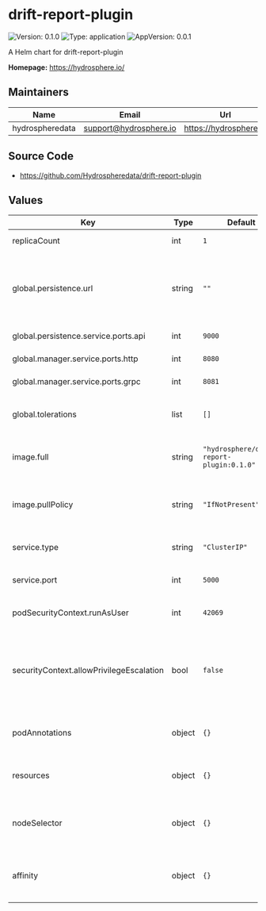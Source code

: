 # drift-report-plugin

![Version: 0.1.0](https://img.shields.io/badge/Version-0.1.0-informational?style=flat-square) ![Type: application](https://img.shields.io/badge/Type-application-informational?style=flat-square) ![AppVersion: 0.0.1](https://img.shields.io/badge/AppVersion-0.0.1-informational?style=flat-square)

A Helm chart for drift-report-plugin

**Homepage:** <https://hydrosphere.io/>

## Maintainers

| Name | Email | Url |
| ---- | ------ | --- |
| hydrospheredata | support@hydrosphere.io | https://hydrosphere.io |

## Source Code

* <https://github.com/Hydrospheredata/drift-report-plugin>

## Values

| Key | Type | Default | Description |
|-----|------|---------|-------------|
| replicaCount | int | `1` | number of replicas |
| global.persistence.url | string | `""` | Endpoint for the object storage. Compatible with S3 or Minio |
| global.persistence.service.ports.api | int | `9000` | Minio api port |
| global.manager.service.ports.http | int | `8080` | Manager http port |
| global.manager.service.ports.grpc | int | `8081` | Manager grpc port |
| global.tolerations | list | `[]` | Tolerations for drift-report-plugin pods |
| image.full | string | `"hydrosphere/drift-report-plugin:0.1.0"` | drift-report-plugin image |
| image.pullPolicy | string | `"IfNotPresent"` | drift-report-plugin image pull policy |
| service.type | string | `"ClusterIP"` | Kubernetes Service type |
| service.port | int | `5000` | drift-report-plugin port |
| podSecurityContext.runAsUser | int | `42069` | User ID for the container |
| securityContext.allowPrivilegeEscalation | bool | `false` | Container child process can gain more privileges than its parent |
| podAnnotations | object | `{}` | Map of annotations to add to the pods |
| resources | object | `{}` | Map of resources to add to the pods |
| nodeSelector | object | `{}` | Node labels for drift-report-plugin pods assignment |
| affinity | object | `{}` | Affinity for drift-report-plugin pods assignment |

